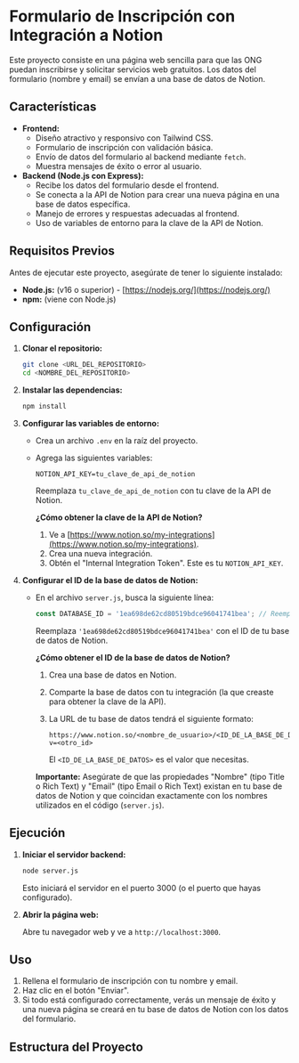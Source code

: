 # Formulario de Inscripción con Integración a Notion

Este proyecto consiste en una página web sencilla para que las ONG puedan inscribirse y solicitar servicios web gratuitos. Los datos del formulario (nombre y email) se envían a una base de datos de Notion.

## Características

*   **Frontend:**
    *   Diseño atractivo y responsivo con Tailwind CSS.
    *   Formulario de inscripción con validación básica.
    *   Envío de datos del formulario al backend mediante `fetch`.
    *   Muestra mensajes de éxito o error al usuario.
*   **Backend (Node.js con Express):**
    *   Recibe los datos del formulario desde el frontend.
    *   Se conecta a la API de Notion para crear una nueva página en una base de datos específica.
    *   Manejo de errores y respuestas adecuadas al frontend.
    *   Uso de variables de entorno para la clave de la API de Notion.

## Requisitos Previos

Antes de ejecutar este proyecto, asegúrate de tener lo siguiente instalado:

*   **Node.js:** (v16 o superior) - [https://nodejs.org/](https://nodejs.org/)
*   **npm:** (viene con Node.js)

## Configuración

1.  **Clonar el repositorio:**

    ```bash
    git clone <URL_DEL_REPOSITORIO>
    cd <NOMBRE_DEL_REPOSITORIO>
    ```

2.  **Instalar las dependencias:**

    ```bash
    npm install
    ```

3.  **Configurar las variables de entorno:**

    *   Crea un archivo `.env` en la raíz del proyecto.
    *   Agrega las siguientes variables:

        ```
        NOTION_API_KEY=tu_clave_de_api_de_notion
        ```

        Reemplaza `tu_clave_de_api_de_notion` con tu clave de la API de Notion.

        **¿Cómo obtener la clave de la API de Notion?**

        1.  Ve a [https://www.notion.so/my-integrations](https://www.notion.so/my-integrations).
        2.  Crea una nueva integración.
        3.  Obtén el "Internal Integration Token".  Este es tu `NOTION_API_KEY`.

4.  **Configurar el ID de la base de datos de Notion:**

    *   En el archivo `server.js`, busca la siguiente línea:

        ```javascript
        const DATABASE_ID = '1ea698de62cd80519bdce96041741bea'; // Reemplaza con tu ID
        ```

        Reemplaza `'1ea698de62cd80519bdce96041741bea'` con el ID de tu base de datos de Notion.

        **¿Cómo obtener el ID de la base de datos de Notion?**

        1.  Crea una base de datos en Notion.
        2.  Comparte la base de datos con tu integración (la que creaste para obtener la clave de la API).
        3.  La URL de tu base de datos tendrá el siguiente formato:

            ```
            https://www.notion.so/<nombre_de_usuario>/<ID_DE_LA_BASE_DE_DATOS>?v=<otro_id>
            ```

            El `<ID_DE_LA_BASE_DE_DATOS>` es el valor que necesitas.

        **Importante:** Asegúrate de que las propiedades "Nombre" (tipo Title o Rich Text) y "Email" (tipo Email o Rich Text) existan en tu base de datos de Notion y que coincidan exactamente con los nombres utilizados en el código (`server.js`).

## Ejecución

1.  **Iniciar el servidor backend:**

    ```bash
    node server.js
    ```

    Esto iniciará el servidor en el puerto 3000 (o el puerto que hayas configurado).

2.  **Abrir la página web:**

    Abre tu navegador web y ve a `http://localhost:3000`.

## Uso

1.  Rellena el formulario de inscripción con tu nombre y email.
2.  Haz clic en el botón "Enviar".
3.  Si todo está configurado correctamente, verás un mensaje de éxito y una nueva página se creará en tu base de datos de Notion con los datos del formulario.

## Estructura del Proyecto
